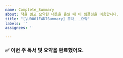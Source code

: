 ```yaml
---
name: Complete_Summary
about: 책을 읽고 요약한 내용을 올릴 때 이 템플릿을 이용합니다.
title: "[\U0001F4D7Summary] 주차_ _요약"
labels: ''
assignees: ''

---
```


<!-- 이슈 제목: [뱃지] {진행 주차}주차_{페이지}p_{제목}_요약 -->
<!-- 이슈 제목 예시: [📗Summary] 1주차_43p_DBMS 아키텍쳐_요약 -->

### ✅ 이번 주 독서 및 요약을 완료했어요.
